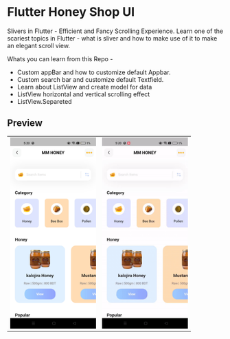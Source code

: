 # Flutter Honey Shop UI

Slivers in Flutter - Efficient and Fancy Scrolling Experience. Learn one of the scariest topics in Flutter - what is sliver and how to make use of it to make an elegant scroll view.

Whats you can learn from this Repo - 
- Custom appBar and how to customize default Appbar.
- Custom search bar and customize default Textfield.
- Learn about ListView and create model for data
- ListView horizontal and vertical scrolling effect
- ListView.Separeted

## Preview
<div style="text-align: center">
   <table>
      <tr>
         <td style="text-align: center">
            <img src="screenshots/1.jpg" width="200" />
         </td>
         <td style="text-align: center">
            <img src="screenshots/MM_HONEY_SS.gif" width="200" />
         </td>
      </tr>
   </table>
</div>

